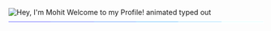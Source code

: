 <img src="https://readme-typing-svg.demolab.com?font=Operator+Mono&size=37&duration=2800&pause=2000&color=FAFAFA&center=true&vCenter=true&width=940&height=50&lines=Hey%2C+I'm+Mohit+Welcome+to+my+Profile!" align="middle" alt="Hey, I'm Mohit Welcome to my Profile! animated typed out">
<img  src="assests/borderseperator.gif">
